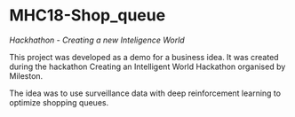 # MHC18-Shop_queue
*Hackhathon - Creating a new Inteligence World*

This project was developed as a demo for a business idea. It was created during the hackathon Creating an Intelligent World Hackathon organised by Mileston. 

The idea was to use surveillance data with deep reinforcement learning to optimize shopping queues. 
